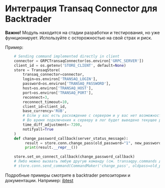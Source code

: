 # Интеграция Transaq Connector для Backtrader

**Важно!** Модуль находится на стадии разработки и тестирования, но уже функционирует. 
Используйте с осторожностью на свой страх и риск.

Пример:

```python
    # Sending command implemented directly in client
    connector = GRPCTransaqConnector(os.environ['GRPC_SERVER'])
    client_id = os.getenv('STORE_CLIENT', default=None)
    store = TransaqStore(
        transaq_connector=connector,
        login=os.environ['TRANSAQ_LOGIN'],
        password=os.environ['TRANSAQ_PASSWORD'],
        host=os.environ['TRANSAQ_HOST'],
        port=os.environ['TRANSAQ_PORT'],
        reconnect=3,
        reconnect_timeout=10,
        client_id=client_id,
        base_currency='RUB',
        # Если у вас есть расхождение с сервером и у вас нет возможности исправить таймзоны 
        # Во время подключения к серверу в лог будет выведено текущее расхождение
        time_diff_adjustment=-7200,
        notifyall=True
    )
    def change_password_callback(server_status_message):
         result = store.conn.change_pass(old_password="1", new_password="2")
         print(result.__repr__())
    
    store.set_on_connect_callback(change_password_callback)
    # Либо можно вызвать любую другую команду (см. transaqpy.commands для справки)
    # store.conn.send_command(CommandMaker('change_pass', oldpass=old_password, newpass=new_password))
```

Подробные примеры смотрите в backtrader репозитории и документации. 
Например: [ibtest](https://github.com/mementum/backtrader/tree/master/samples/ibtest)
